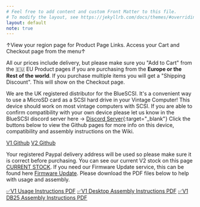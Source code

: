 ```yaml
---
# Feel free to add content and custom Front Matter to this file.
# To modify the layout, see https://jekyllrb.com/docs/themes/#overriding-theme-defaults
layout: default
note: true
---
```


&#8593;View your region page for Product Page Links. Access your Cart and Checkout page from the menu&#8593;

All our prices include delivery, but please make sure you "Add to Cart" from the 🇪🇺 EU Product pages if you are purchasing from the <b>Europe or the Rest of the world</b>. If you purchase multiple items you will get a "Shipping Discount". This will show on the Checkout page.

We are the UK registered distributor for the BlueSCSI. It's a convenient way to use a MicroSD card as a SCSI hard drive in your Vintage Computer! This device should work on most vintage computers with SCSI. If you are able to confirm compatibility with your own device please let us know in the BlueSCSI discord server here → [Discord Server](https://discord.gg/kx2Kybx2mk){:target="_blank"} Click the buttons below to view the Github pages for more info on this device, compatibility and assembly instructions on the Wiki.

<p class="lead text-center">
    <a href="https://github.com/erichelgeson/BlueSCSI" target="_blank" class="btn btn-lg btn-primary">V1 Github</a>&nbsp;<a href="https://github.com/BlueSCSI" target="_blank" class="btn btn-lg btn-primary">V2 Github</a>
</p>
            
Your registered Paypal delivery address will be used so please make sure it is correct before purchasing. You can see our current V2 stock on this page [CURRENT STOCK](/stock). If you need our Firmware Update service, this can be found here [Firmware Update](/firmware.html). Please download the PDF files below to help with usage and assembly.

<a href="/assets/pdfs/BlueSCSI_Instructions.pdf" target="_blank">&#9989;V1 Usage Instructions PDF</a>
<a href="/assets/pdfs/BlueSCSI_assembly.pdf" target="_blank">&#9989;V1 Desktop Assembly Instructions PDF</a>
<a href="/assets/pdfs/BlueSCSI_Assembly_DB25.pdf" target="_blank">&#9989;V1 DB25 Assembly Instructions PDF</a>